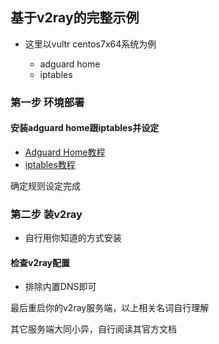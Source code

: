 ## 基于v2ray的完整示例

- 这里以vultr centos7x64系统为例

  * adguard home
  * iptables

### 第一步 环境部署

#### 安装adguard home跟iptables并设定

  * [Adguard Home教程](/appdoc/adguardhomedoc.md)
  * [iptables教程](appdoc/iptablesdoc.md)

确定规则设定完成


### 第二步 装v2ray

- 自行用你知道的方式安装

#### 检查v2ray配置
 
  * 排除内置DNS即可


最后重启你的v2ray服务端，以上相关名词自行理解

其它服务端大同小异，自行阅读其官方文档



